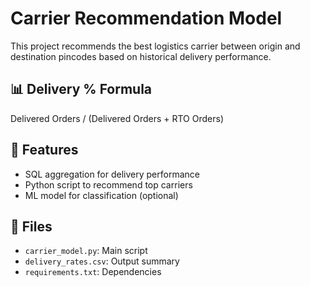 # Carrier Recommendation Model

This project recommends the best logistics carrier between origin and destination pincodes based on historical delivery performance.

## 📊 Delivery % Formula
Delivered Orders / (Delivered Orders + RTO Orders)

## 🚀 Features
- SQL aggregation for delivery performance
- Python script to recommend top carriers
- ML model for classification (optional)

## 📁 Files
- `carrier_model.py`: Main script
- `delivery_rates.csv`: Output summary
- `requirements.txt`: Dependencies
